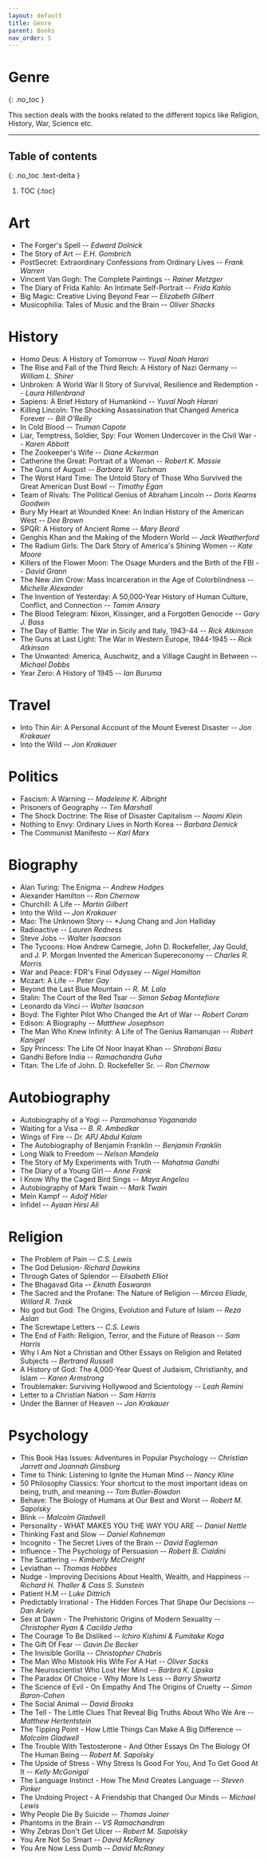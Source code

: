 ```yaml
---
layout: default
title: Genre
parent: Books
nav_order: 5
---
```


# Genre
{: .no_toc }

This section deals with the books related to the different topics like Religion, History, War, Science etc.

---

## Table of contents
{: .no_toc .text-delta }

1. TOC
{:toc}

# Art

- The Forger's Spell -- *Edward Dolnick*
- The Story of Art -- *E.H. Gombrich*
- PostSecret: Extraordinary Confessions from Ordinary Lives -- *Frank Warren*
- Vincent Van Gogh: The Complete Paintings -- *Rainer Metzger*
- The Diary of Frida Kahlo: An Intimate Self-Portrait -- *Frida Kahlo*
- Big Magic: Creative Living Beyond Fear -- *Elizabeth Gilbert*
- Musicophilia: Tales of Music and the Brain -- *Oliver Shacks*

# History

- Homo Deus: A History of Tomorrow -- *Yuval Noah Harari*
- The Rise and Fall of the Third Reich: A History of Nazi Germany -- *William L. Shirer*
- Unbroken: A World War II Story of Survival, Resilience and Redemption -- *Laura Hillenbrand*
- Sapiens: A Brief History of Humankind -- *Yuval Noah Harari*
- Killing Lincoln: The Shocking Assassination that Changed America Forever -- *Bill O'Reilly*
- In Cold Blood -- *Truman Capote*
- Liar, Temptress, Soldier, Spy: Four Women Undercover in the Civil War -- *Karen Abbott*
- The Zookeeper's Wife -- *Diane Ackerman*
- Catherine the Great: Portrait of a Woman -- *Robert K. Massie*
- The Guns of August -- *Barbara W. Tuchman*
- The Worst Hard Time: The Untold Story of Those Who Survived the Great American Dust Bowl -- *Timothy Egan*
- Team of Rivals: The Political Genius of Abraham Lincoln -- *Doris Kearns Goodwin*
- Bury My Heart at Wounded Knee: An Indian History of the American West -- *Dee Brown*
- SPQR: A History of Ancient Rome -- *Mary Beard*
- Genghis Khan and the Making of the Modern World -- *Jack Weatherford*
- The Radium Girls: The Dark Story of America's Shining Women -- *Kate Moore*
- Killers of the Flower Moon: The Osage Murders and the Birth of the FBI -- *David Grann*
- The New Jim Crow: Mass Incarceration in the Age of Colorblindness -- *Michelle Alexander*
- The Invention of Yesterday: A 50,000-Year History of Human Culture, Conflict, and Connection -- *Tamim Ansary*
- The Blood Telegram: Nixon, Kissinger, and a Forgotten Genocide -- *Gary J. Bass*
- The Day of Battle: The War in Sicily and Italy, 1943-44 -- *Rick Atkinson*
- The Guns at Last Light: The War in Western Europe, 1944-1945 -- *Rick Atkinson*
- The Unwanted: America, Auschwitz, and a Village Caught in Between -- *Michael Dobbs*
- Year Zero: A History of 1945 -- *Ian Buruma*

# Travel

- Into Thin Air: A Personal Account of the Mount Everest Disaster -- *Jon Krakauer*
- Into the Wild -- *Jon Krakauer*

# Politics

- Fascism: A Warning -- *Madeleine K. Albright*
- Prisoners of Geography -- *Tim Marshall*
- The Shock Doctrine: The Rise of Disaster Capitalism -- *Naomi Klein*
- Nothing to Envy: Ordinary Lives in North Korea -- *Barbara Demick*
- The Communist Manifesto -- *Karl Marx*

# Biography

- Alan Turing: The Enigma -- *Andrew Hodges*
- Alexander Hamilton -- *Ron Chernow*
- Churchill: A Life -- *Martin Gilbert*
- Into the Wild -- *Jon Krakauer*
- Mao: The Unknown Story -- *Jung Chang and Jon Halliday
- Radioactive -- *Lauren Redness*
- Steve Jobs -- *Walter Isaacson*
- The Tycoons: How Andrew Carnegie, John D. Rockefeller, Jay Gould, and J. P. Morgan Invented the American Supereconomy -- *Charles R. Morris*
- War and Peace: FDR's Final Odyssey -- *Nigel Hamilton*
- Mozart: A Life -- *Peter Gay*
- Beyond the Last Blue Mountain -- *R. M. Lala*
- Stalin: The Court of the Red Tsar -- *Simon Sebag Montefiore*
- Leonardo da Vinci -- *Walter Isaacson*
- Boyd: The Fighter Pilot Who Changed the Art of War -- *Robert Coram*
- Edison: A Biography -- *Matthew Josephson*
- The Man Who Knew Infinity: A Life of The Genius Ramanujan -- *Robert Kanigel*
- Spy Princess: The Life Of Noor Inayat Khan -- *Shrabani Basu*
- Gandhi Before India -- *Ramachandra Guha*
- Titan: The Life of John. D. Rockefeller Sr. -- *Ron Chernow*

# Autobiography

- Autobiography of a Yogi -- *Paramahansa Yogananda*
- Waiting for a Visa -- *B. R. Ambedkar*
- Wings of Fire -- *Dr. APJ Abdul Kalam*
- The Autobiography of Benjamin Franklin -- *Benjamin Franklin*
- Long Walk to Freedom -- *Nelson Mandela*
- The Story of My Experiments with Truth -- *Mahatma Gandhi*
- The Diary of a Young Girl -- *Anne Frank*
- I Know Why the Caged Bird Sings -- *Maya Angelou*
- Autobiography of Mark Twain -- *Mark Twain*
- Mein Kampf -- *Adolf Hitler*
- Infidel -- *Ayaan Hirsi Ali*


# Religion

- The Problem of Pain -- *C.S. Lewis*
- The God Delusion-  *Richard Dawkins*
- Through Gates of Splendor -- *Elisabeth Elliot*
- The Bhagavad Gita -- *Eknath Easwaran*
- The Sacred and the Profane: The Nature of Religion -- *Mircea Eliade, Willard R. Trask*
- No god but God: The Origins, Evolution and Future of Islam -- *Reza Aslan*
- The Screwtape Letters -- *C.S. Lewis*
- The End of Faith: Religion, Terror, and the Future of Reason -- *Sam Harris*
- Why I Am Not a Christian and Other Essays on Religion and Related Subjects -- *Bertrand Russell*
- A History of God: The 4,000-Year Quest of Judaism, Christianity, and Islam -- *Karen Armstrong*
- Troublemaker: Surviving Hollywood and Scientology -- *Leah Remini*
- Letter to a Christian Nation -- *Sam Harris*
- Under the Banner of Heaven -- *Jon Krakauer*

# Psychology

- This Book Has Issues: Adventures in Popular Psychology -- *Christian Jarrett and Joannah Ginsburg*
- Time to Think: Listening to Ignite the Human Mind -- *Nancy Kline*
- 50 Philosophy Classics: Your shortcut to the most important ideas on being, truth, and meaning -- *Tom Butler-Bowdon*
- Behave: The Biology of Humans at Our Best and Worst -- *Robert M. Sapolsky*
- Blink -- *Malcolm Gladwell*
- Personality - WHAT MAKES YOU THE WAY YOU ARE -- *Daniel Nettle*
- Thinking Fast and Slow -- *Daniel Kahneman*
- Incognito - The Secret Lives of the Brain -- *David Eagleman*
- Influence - The Psychology of Persuasion -- *Robert B. Cialdini*
- The Scattering -- *Kimberly McCreight*
- Leviathan -- *Thomas Hobbes*
- Nudge - Improving Decisions About Health, Wealth, and Happiness -- *Richard H. Thaller & Cass S. Sunstein*
- Patient H.M -- *Luke Dittrich*
- Predictably Irrational - The Hidden Forces That Shape Our Decisions -- *Dan Ariely*
- Sex at Dawn - The Prehistoric Origins of Modern Sexuality -- *Christopher Ryan & Cacilda Jetha*
- The Courage To Be Disliked -- *Ichiro Kishimi & Fumitake Koga*
- The Gift Of Fear -- *Gavin De Becker*
- The Invisible Gorilla -- *Christopher Chabris*
- The Man Who Mistook His Wife For A Hat -- *Oliver Sacks*
- The Neuroscientist Who Lost Her Mind -- *Barbra K. Lipska*
- The Paradox Of Choice - Why More Is Less -- *Barry Shwartz*
- The Science of Evil - On Empathy And The Origins of Cruelty -- *Simon Baron-Cohen*
- The Social Animal -- *David Brooks*
- The Tell - The Little Clues That Reveal Big Truths About Who We Are -- *Matthew Hertentstein*
- The Tipping Point - How Little Things Can Make A Big Difference -- *Malcolm Gladwell*
- The Trouble With Testosterone - And Other Essays On The Biology Of The Human Being -- *Robert M. Sapolsky*
- The Upside of Stress - Why Stress Is Good For You, And To Get Good At It -- *Kelly McGonigal*
- The Language Instinct - How The Mind Creates Language -- *Steven Pinker*
- The Undoing Project - A Friendship that Changed Our Minds -- *Michael Lewis*
- Why People Die By Suicide -- *Thomas Joiner*
- Phantoms in the Brain -- *VS Ramachandran*
- Why Zebras Don't Get Ulcer -- *Robert M. Sapolsky*
- You Are Not So Smart -- *David McRaney*
- You Are Now Less Dumb -- *David McRaney*
